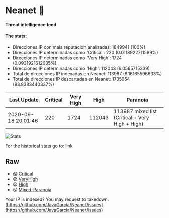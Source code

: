 # Neanet :hocho:
#### Threat intelligence feed
#### The stats:

- Direcciones IP con mala reputacion analizadas: 1849941 (100%)
- Direcciones IP determinadas como 'Critical':  220 (0.0118922711589%)
- Direcciones IP determinadas como 'Very High':  1724 (0.0931921612635%)
- Direcciones IP determinadas como 'High':  112043 (6.0565715339)
- Total de direcciones IP indexadas en Neanet:  113987 (6.16165596633%)
- Total de direcciones IP descartadas en Neanet:  1735954 (93.8383440337%)

| Last Update | Critical | Very High | High | Paranoia |
| --- | --- | --- | --- | --- |
| 2020-09-18 20:01:46 | 220 | 1724 | 112043 | 113987 mixed list (Critical + Very High + High)|

![Stats](https://docs.google.com/spreadsheets/d/e/2PACX-1vSnaNMIXVabIpDJjufMlzH7poXnshF3mgd8Is1g9ytUEzVsP5my4Trn8f-xkoLLQ38xpL3HtmUexLo6/pubchart?oid=501124687&format=image)

For the historical stats go to: [link](/stats.csv)
## Raw
- :scream: [Critical](https://raw.githubusercontent.com/JavaGarcia/Neanet/master/blacklists/neanet_critical.txt)
- :fearful: [VeryHigh](https://raw.githubusercontent.com/JavaGarcia/Neanet/master/blacklists/neanet_veryHigh.txtt)
- :frowning: [High](https://raw.githubusercontent.com/JavaGarcia/Neanet/master/blacklists/neanet_high.txt)
- :dizzy_face: [Mixed-Paranoia](https://raw.githubusercontent.com/JavaGarcia/Neanet/master/blacklists/neanet_all.txt)


Your IP is indexed? You may request to takedown. [https://github.com/JavaGarcia/Neanet/issues](https://github.com/JavaGarcia/Neanet/issues)



















































































































































































































































































































































































































































































































































































































































































































































































































































































































